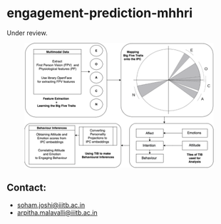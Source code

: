 # engagement-prediction-mhhri

Under review.

<figure>
<p align="center" >
<img src='./Figure%203.png' width=800 alt="Pipeline"/>
</p>
</figure>

## Contact:
- soham.joshi@iiitb.ac.in
- arpitha.malavalli@iiitb.ac.in
